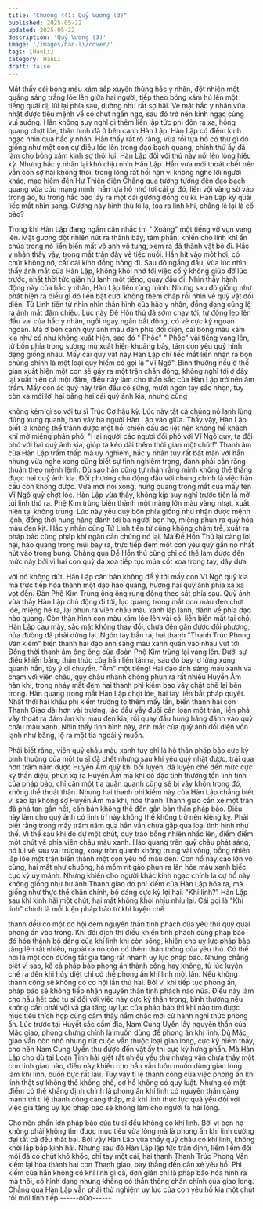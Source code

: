 ```yaml
---
title: "Chương 441: Quỷ Vương (3)"
published: 2025-05-22
updated: 2025-05-22
description: 'Quỷ Vương (3)'
image: '/images/han-li/cover/'
tags: [HanLi]
category: HanLi
draft: false
---
```


Mắt thấy cái bóng màu xám sắp xuyên thủng hắc y nhân, đột
nhiên một quầng sáng trắng lóe lên giữa hai người, tiếp theo
bóng xám hú lên một tiếng quái dị, lùi lại phía sau, dường như rất
sợ hãi.
Vẻ mặt hắc y nhân vừa nhặt được tiểu mệnh về có chút ngẩn
ngơ, sau đó trở nên kinh ngạc cùng vui sướng.
Hắn không suy nghĩ gì thêm liền lập tức phi độn ra xa, hồng
quang chợt lóe, thân hình đã ở bên cạnh Hàn Lập.
Hàn Lập có điểm kinh ngạc nhìn qua hắc y nhân.
Hắn thấy rất rõ ràng, vừa rồi tựa hồ có thứ gì đó giống như một
con cự điểu lóe lên trong đạo bạch quang, chính thứ ấy đã làm
cho bóng xám kinh sợ thối lui.
Hàn Lập đối với thứ này nổi lên lòng hiếu kỳ.
Nhưng hắc y nhân lại khó chịu nhìn Hàn Lập.
Hắn vừa mới thoát chết nên vẫn còn sợ hãi không thôi, trong lòng
rất hối hận vì không nghe lời người khác, mạo hiểm đến Hư Thiên
điện
Chẳng qua tưởng tượng đến đạo bạch quang vừa cứu mạng
mình, hắn tựa hồ nhớ tới cái gì đó, liền vội vàng sờ vào trong áo,
từ trong hắc bào lấy ra một cái gương đồng cũ kĩ.
Hàn Lập kỳ quái liếc mắt nhìn sang.
Gương này hình thù kì lạ, tỏa ra linh khí, chẳng lẽ lại là cổ bảo?

Trong khi Hàn Lập đang ngầm cân nhắc thì " Xoảng" một tiếng vỡ
vụn vang lên.
Mặt gương đột nhiên nứt ra thành bảy, tám phần, khiến cho linh
khí ẩn chứa trong nó liền biến mất vô ảnh vô tung, xem ra đã
thành vật bỏ đi.
Hắc y nhân thấy vậy, trong mắt tràn đầy vẻ tiếc nuối. Hắn hít vào
một hơi, có chút không nỡ, cất cái kính đồng hỏng đi.
Sau đó ngẩng đầu, vừa lúc nhìn thấy ánh mắt của Hàn Lập,
không khỏi nhớ tới việc cố ý không giúp đỡ lúc trước, nhất thời
tức giận hừ lạnh một tiếng, quay đầu đi.
Nhìn thấy hành động này của hắc y nhân, Hàn Lập liền rùng
mình.
Nhưng sau đó giống như phát hiện ra điều gì đó liền bật cười
không thèm chấp rồi nhìn về quỷ vật đối diện.
Tử Linh tiên tử nhìn nhìn thân hình của hắc y nhân, đồng dạng
cũng lộ ra ánh mắt đăm chiêu.
Lúc này Đề Hồn thú đã sớm chạy tới, tự động leo lên đầu vai của
hắc y nhân, ngồi ngay ngắn bất động, có vẻ cực kỳ ngoan ngoãn.
Mà ở bên cạnh quỷ ảnh màu đen phía đối diện, cái bóng màu
xám kia như có như không xuất hiện, sao đó " Phốc" " Phốc" vài
tiếng vang lên, từ bốn phía trong sương mù xuất hiện khoảng bảy,
tám con yêu quỷ hình dạng giống nhau.
Mấy cái quỷ vật này Hàn Lập chỉ liếc mắt liền nhận ra bọn chúng
chính là một loại quỷ hiếm có gọi là "Vĩ Ngô".
Bình thường nếu ở thế gian xuất hiện một con sẽ gây ra một trận
chấn động, không nghĩ tới ở đây lại xuất hiện cả một đám, điều
này làm cho thần sắc của Hàn Lập trở nên âm trầm.
Mấy con ác quỷ này trên đầu có sừng, mười ngón tay sắc nhọn,
tuy còn xa mới lợi hại bằng hai cái quỷ ảnh kia, nhưng cũng

không kém gì so với tu sĩ Trúc Cơ hậu kỳ.
Lúc này tất cả chúng nó lạnh lùng đứng xung quanh, bao vây ba
người Hàn Lập vào giữa.
Thấy vậy, Hàn Lập biết là không thể tránh được một hồi chiến đấu
ác liệt nên không hề khách khí mở miệng phân phó:
"Hai người các ngươi đối phó với Vĩ Ngô quỷ, ta đối phó với hai
quỷ ảnh kia, giúp ta kéo dài thêm thời gian một chút!"
Thanh âm của Hàn Lập trầm thấp mà uy nghiêm, hắc y nhân tuy
rất bất mãn với hắn nhưng vừa nghe xong cũng biết sự tình
nghiêm trọng, đành phải cắn răng thuận theo mệnh lệnh.
Dù sao hắn cũng tự nhận rằng mình không thể thắng được hai
quỷ ảnh kia.
Đối phương chủ động đấu với chúng chính là việc hắn cầu còn
không được.
Vừa mới nói xong, hung quang trong mắt của mấy tên Vĩ Ngô quỷ
chợt lóe. Hàn Lập vừa thấy, không kịp suy nghĩ trước tiên là mở
túi linh thú ra.
Phệ Kim trùng biến thành một mảng lớn màu vàng nhạt, xuất hiện
tại không trung.
Lúc này yêu quỷ bốn phía giống như nhận được mệnh lệnh, đồng
thời hung hăng đánh tới ba người bọn họ, miệng phun ra quỷ hỏa
màu đen kịt.
Hắc y nhân cùng Tử Linh tiên tử cũng không chậm trễ, xuất ra
pháp bảo cùng pháp khí ngăn cản chúng nó lại.
Mà Đề Hồn Thú lại càng lợi hại, hào quang trong mũi bay ra, trực
tiếp đem một con yêu quỷ gần nó nhất hút vào trong bụng.
Chẳng qua Đề Hồn thú cũng chỉ có thể làm được đến mức này
bởi vì hai con quỷ dạ xoa tiếp tục múa cốt xoa trong tay, dây dưa

với nó không dứt.
Hàn Lập căn bản không để ý tới mấy con Vĩ Ngô quỷ kia mà trực
tiếp hóa thành một đạo hào quang, hướng hai quỷ ảnh phía xa xa
vọt đến.
Đàn Phệ Kim Trùng ông ông rung động theo sát phía sau.
Quỷ ảnh vừa thấy Hàn Lập chủ động đi tới, lục quang trong mắt
con màu đen chợt lóe, miệng hé ra, lại phun ra viên châu màu
xanh lấp lánh, đánh về phía đạo hào quang.
Còn thân hình con màu xám lóe lên vài cái liền biến mất tại chỗ.
Hàn Lập cau mày, sắc mặt không thay đổi, chưa đến gần được
đối phương, nửa đường đã phải dừng lại.
Ngón tay bắn ra, hai thanh "Thanh Trúc Phong Vân kiếm" biến
thành hai đạo ánh sáng màu xanh quấn vào nhau vụt tới.
Đồng thời thanh âm ông ông của đoàn Phệ Kim trùng lại vang lên.
Dưới sự điều khiển bằng thần thức của hắn liền tản ra, sau đó
bay lơ lửng xung quanh hắn, tùy ý di chuyển.
"Ầm" một tiếng!
Hai đạo ánh sáng màu xanh va chạm với viên châu, quỷ châu
nhanh chóng phun ra rất nhiều Huyền Âm hàn khí, trong nháy mắt
đem hai thanh phi kiếm bao vây chặt chẽ lại bên trong.
Hàn quang trong mắt Hàn Lập chợt lóe, hai tay liền bắt pháp
quyết.
Nhất thời hai khẩu phi kiếm trướng to thêm mấy lần, biến thành
hai con Thanh Giao dài hơn vài trượng, lắc đầu vẫy đuôi cắn loạn
một trận, liền phá vây thoát ra đám âm khí màu đen kia, rồi quay
đầu hung hăng đánh vào quỷ châu màu xanh.
Nhìn thấy tình hình này, ánh mắt của quỷ ảnh đối diện vốn lạnh
như băng, lộ ra một tia ngoài ý muốn.

Phải biết rằng, viên quỷ châu màu xanh tuy chỉ là hộ thân pháp
bảo cực kỳ bình thường của một tu sĩ đã chết nhưng sau khi yêu
quỷ nhặt được, trải qua hơn trăm năm được Huyền Âm quỷ khí
bồi luyện, đã luyện chế đến mức cực kỳ thần diệu, phún xạ ra
Huyền Âm ma khí có đặc tính thương tổn linh tính của pháp bảo,
chỉ cần một tia quấn quanh cũng sẽ bị vây khốn trong đó, không
thể thoát thân.
Nhưng hai thanh phi kiếm này của Hàn Lập chẳng biết vì sao lại
không sợ Huyền Âm ma khí, hóa thành Thanh giao cắn xé một
trận đã phá tan gần hết, căn bản không thể đến gần bản thân
pháp bảo.
Điều này làm cho quỷ ảnh có linh trí này không thể không trở nên
kiêng kỵ.
Phải biết rằng trong mấy trăm năm qua hắn vẫn chưa gặp qua
loại tình hình như thế.
Vì thế sau khi do dự một chút, quỷ trảo bỗng nhiên nhấc lên, điểm
điểm một chút về phía viên châu màu xanh.
Hào quang trên quỷ châu phát sáng, nó lui về sau vài trượng,
xoay tròn quanh không trung vài vòng, bỗng nhiên lấp lóe một
trận biến thành một con yêu hổ màu đen.
Con hổ này cao lớn vô cùng, hai mắt như chuông, há mồm rít gào
phun ra lân hỏa màu xanh biếc, cực kỳ uy mãnh.
Nhưng khiến cho người khác kinh ngạc chính là cự hổ này không
giống như hư ảnh Thanh giao do phi kiếm của Hàn Lập hóa ra,
mà giống như thực thể chân chính, bộ dáng cực kỳ lợi hại.
"Khí linh?"
Hàn Lập sau khi kinh hãi một chút, hai mắt không khỏi nhíu nhíu
lại.
Cái gọi là "Khí linh" chính là mỗi kiện pháp bảo từ khi luyện chế

thành đều có một cơ hội đem nguyên thần tinh phách của yêu thú
quỷ quái phong ấn vào trong. Khi đối địch thì điều khiển tinh
phách cùng pháp bảo đó hóa thành bộ dáng của khí linh khi còn
sống, khiến cho uy lực pháp bảo tăng lên rất nhiều, ngoài ra nó
còn có thêm thần thông của yêu thú. Có thể nói là một con đường
tắt gia tăng rất nhanh uy lực pháp bảo.
Nhưng chẳng biết vì sao, kể cả pháp bảo phong ấn thành công
hay không, từ lúc luyện chế ra đến khi hủy diệt chỉ có thể phong
ấn khí linh một lần.
Nếu không thành công sẽ không có cơ hội lần thứ hai.
Bởi vì khi tiếp tục phong ấn, pháp bảo sẽ không tiếp nhận nguyên
thần tinh phách nào nữa.
Điều này làm cho hầu hết các tu sĩ đối với việc này cực kỳ thận
trọng, bình thường nếu không cần phải vội vã gia tăng uy lực của
pháp bảo thì khi nào tìm được mục tiêu thích hợp cùng cảm thấy
nắm chắc mới cử hành nghi thức phong ấn.
Lúc trước tại Huyết sắc cấm địa, Nam Cung Uyển lấy nguyên
thần của Mặc giao, phỏng chừng chính là muốn dùng để phong
ấn khí linh.
Dù Mặc giao vẫn còn nhỏ nhưng rút cuộc vẫn thuộc loại giao
long, cực kỳ hiếm thấy, cho nên Nam Cung Uyển thu được đến
vật ấy thì cực kỳ hưng phấn.
Mà Hàn Lập cho dù tại Loạn Tinh hải giết rất nhiều yêu thú nhưng
vẫn chưa thấy một con linh giao nào, điều này khiến cho hắn vẫn
luôn muốn dùng giao long làm khí linh, buồn bực rất lâu.
Tuy vậy tỉ lệ thành công của việc phong ấn khí linh thật sự không
thể khống chế, cơ hồ không có quy luật.
Nhưng có một điểm có thể khẳng định chính là phong ấn khí linh
có nguyên thần càng mạnh thì tỉ lệ thành công càng thấp, mà khí
linh thực lực quá yếu đối với việc gia tăng uy lực pháp bảo sẽ
không làm cho người ta hài lòng.

Cho nên phần lớn pháp bảo của tu sĩ đều không có khí linh.
Bởi vì bọn họ không phải không tìm được mục tiêu vừa lòng mà
là phong ấn khí linh cường đại tất cả đều thất bại.
Bởi vậy Hàn Lập vừa thấy quỷ châu có khí linh, không khỏi lắp
bắp kinh hãi.
Nhưng sau đó Hàn Lập lập tức trấn định, liếm liếm đôi môi đã có
chút khô khốc, chỉ tay một cái, hai thanh Thanh Trúc Phong Vân
kiếm lại hóa thành hai con Thanh giao, bay thẳng đến cắn xé yêu
hổ.
Phi kiếm của hắn không có khí linh gì cả, đơn giản chỉ là pháp
bảo hóa hình ra mà thôi, có hình dạng nhưng không có thần
thông chân chính của giao long.
Chẳng qua Hàn Lập vẫn phải thử nghiệm uy lực của con yêu hổ
kia một chút rồi mới tính tiếp
------oOo------
